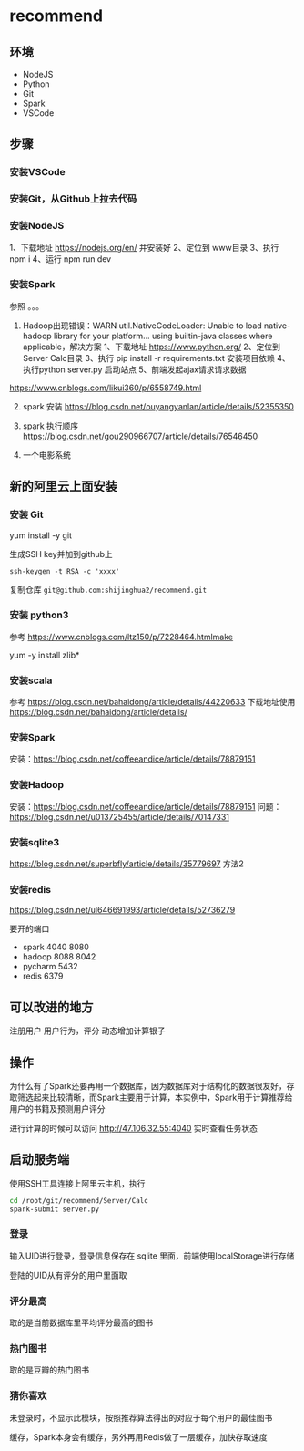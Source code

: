 # recommend

## 环境

* NodeJS
* Python
* Git
* Spark
* VSCode

## 步骤

### 安装VSCode

### 安装Git，从Github上拉去代码

### 安装NodeJS
1、下载地址 <https://nodejs.org/en/> 并安装好
2、定位到 www目录
3、执行 npm i
4、运行 npm run dev



### 安装Spark
参照 。。。


1. Hadoop出现错误：WARN util.NativeCodeLoader: Unable to load native-hadoop library for your platform... using builtin-java classes where applicable，解决方案
1、下载地址 <https://www.python.org/>
2、定位到Server Calc目录
3、执行 pip install -r requirements.txt 安装项目依赖
4、执行python server.py 启动站点
5、前端发起ajax请求请求数据





https://www.cnblogs.com/likui360/p/6558749.html

2. spark 安装
https://blog.csdn.net/ouyangyanlan/article/details/52355350

3. spark 执行顺序
https://blog.csdn.net/gou290966707/article/details/76546450

4. 一个电影系统



## 新的阿里云上面安装 

### 安装 Git

yum install -y git

生成SSH key并加到github上

`ssh-keygen -t RSA -c 'xxxx'`

复制仓库
`git@github.com:shijinghua2/recommend.git`

### 安装 python3

参考 https://www.cnblogs.com/ltz150/p/7228464.htmlmake

yum -y install zlib*

### 安装scala
参考 https://blog.csdn.net/bahaidong/article/details/44220633
下载地址使用 https://blog.csdn.net/bahaidong/article/details/

### 安装Spark
安装：https://blog.csdn.net/coffeeandice/article/details/78879151

### 安装Hadoop
安装：https://blog.csdn.net/coffeeandice/article/details/78879151
问题：https://blog.csdn.net/u013725455/article/details/70147331

### 安装sqlite3
https://blog.csdn.net/superbfly/article/details/35779697 方法2

### 安装redis
https://blog.csdn.net/ul646691993/article/details/52736279

要开的端口
* spark
    4040
    8080
* hadoop
    8088
    8042
* pycharm
    5432
* redis
    6379


## 可以改进的地方

注册用户
用户行为，评分 动态增加计算银子

## 操作


为什么有了Spark还要再用一个数据库，因为数据库对于结构化的数据很友好，存取筛选起来比较清晰，而Spark主要用于计算，本实例中，Spark用于计算推荐给用户的书籍及预测用户评分


进行计算的时候可以访问 http://47.106.32.55:4040 实时查看任务状态


## 启动服务端

使用SSH工具连接上阿里云主机，执行

```bash
cd /root/git/recommend/Server/Calc
spark-submit server.py
```


### 登录

输入UID进行登录，登录信息保存在 sqlite 里面，前端使用localStorage进行存储

登陆的UID从有评分的用户里面取

### 评分最高

取的是当前数据库里平均评分最高的图书

### 热门图书

取的是豆瓣的热门图书

### 猜你喜欢

未登录时，不显示此模块，按照推荐算法得出的对应于每个用户的最佳图书

缓存，Spark本身会有缓存，另外再用Redis做了一层缓存，加快存取速度